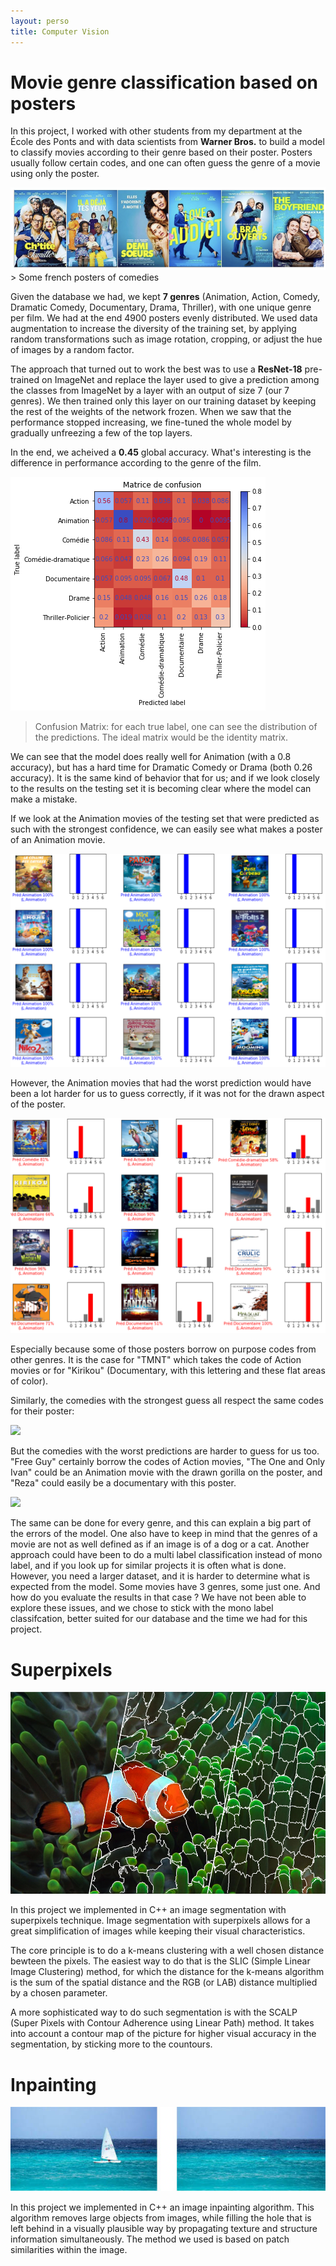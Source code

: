 ```yaml
---
layout: perso 
title: Computer Vision 
---
```


# Movie genre classification based on posters
In this project, I worked with other students from my department at the École des Ponts and with data scientists from **Warner Bros.** to build a model to classify movies according to their genre based on their poster.
Posters usually follow certain codes, and one can often guess the genre of a movie using only the poster.

<img src="assets/posters/comediebleue.png">
> Some french posters of comedies

Given the database we had, we kept **7 genres** (Animation, Action, Comedy, Dramatic Comedy, Documentary, Drama, Thriller), with one unique genre per film. We had at the end 4900 posters evenly distributed. We used data augmentation to increase the diversity of the training set, by applying random transformations such as image rotation, cropping, or adjust the hue of images by a random factor.

The approach that turned out to work the best was to use a **ResNet-18** pre-trained on ImageNet and replace the layer used to give a prediction among the classes from ImageNet by a layer with an output of size 7 (our 7 genres).
We then trained only this layer on our training dataset by keeping the rest of the weights of the network frozen. When we saw that the performance stopped increasing, we fine-tuned the whole model by gradually unfreezing a few of the top layers.

In the end, we acheived a **0.45** global accuracy. What's interesting is the difference in performance according to the genre of the film.

<img src="assets/posters/confusion.png" alt="Confusion matrix">

> Confusion Matrix: for each true label, one can see the distribution of the predictions. The ideal matrix would be the identity matrix.

We can see that the model does really well for Animation (with a 0.8 accuracy), but has a hard time for Dramatic Comedy or Drama (both 0.26 accuracy). It is the same kind of behavior that for us; and if we look closely to the results on the testing set it is becoming clear where the model can make a mistake.

If we look at the Animation movies of the testing set that were predicted as such with the strongest confidence, we can easily see what makes a poster of an Animation movie.

<img src="assets/posters/animation_best.png" alt="Animation best">

However, the Animation movies that had the worst prediction would have been a lot harder for us to guess correctly, if it was not for the drawn aspect of the poster.

<img src="assets/posters/animation_worst.png">

Especially because some of those posters borrow on purpose codes from other genres. It is the case for "TMNT" which takes the code of Action movies or for "Kirikou" (Documentary, with this lettering and these flat areas of color).

Similarly, the comedies with the strongest guess all respect the same codes for their poster:

<img src="assets/posters/comédie_best.png">

But the comedies with the worst predictions are harder to guess for us too. "Free Guy" certainly borrow the codes of Action movies, "The One and Only Ivan" could be an Animation movie with the drawn gorilla on the poster, and "Reza" could easily be a documentary with this poster.

<img src="assets/posters/comédie_worst.png">

The same can be done for every genre, and this can explain a big part of the errors of the model. One also have to keep in mind that the genres of a movie are not as well defined as if an image is of a dog or a cat. Another approach could have been to do a multi label classification instead of mono label, and if you look up for similar projects it is often what is done. However, you need a larger dataset, and it is harder to determine what is expected from the model. Some movies have 3 genres, some just one. And how do you evaluate the results in that case ? We have not been able to explore these issues, and we chose to stick with the mono label classifcation, better suited for our database and the time we had for this project.


# Superpixels

 <img src="assets/poisson.jpeg" alt="Poisson" style="height:323px;width:533px;"> 

In this project we implemented in C++ an image segmentation with superpixels technique. Image segmentation with superpixels allows for a great simplification of images while keeping their visual characteristics.

The core principle is to do a k-means clustering with a well chosen distance bewteen the pixels. The easiest way to do that is the SLIC (Simple Linear Image Clustering) method, for which the distance for the k-means algorithm is the sum of the spatial distance and the RGB (or LAB) distance multiplied by a chosen parameter.

A more sophisticated way to do such segmentation is with the SCALP (Super Pixels with Contour Adherence using Linear Path) method. It takes into account a contour map of the picture for higher visual accuracy in the segmentation, by sticking more to the countours.
<!--Rajouter les équations des distances, un peu plus de détails!-->

# Inpainting

 <img src="assets/inpainting.jpg" alt="Inpainting"> 

In this project we implemented in C++ an image inpainting algorithm. This algorithm removes large objects from images, while filling the hole that is left behind in a visually plausible way by propagating texture and structure information simultaneously. The method we used is based on patch similarities within the image.
<!--Plus de détails!-->


